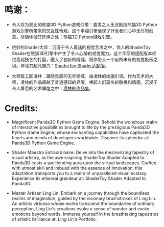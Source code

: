 # 鸣谢：
- 令人叹为观止的熊猫3D Python游戏引擎：嘉羡之人无法抵挡熊猫3D Python游戏引擎所带来的交互性奇观，这个卓越引擎展现了开发者们心中无尽的创意。尽情体验其辉煌之处：[熊猫3D Python游戏引擎](https://www.panda3d.org)。

- 绝妙的Shader大师：沉浸于令人着迷的视觉艺术之中，惊人的ShaderToy Shader在熊猫3D引擎中产生了令人心醉的视觉魔力。这个华丽的适配版本经过高超技艺的打磨，融入了创新的精髓，将你带入一个前所未有的视觉极乐之境。体验其超凡魅力：[ShaderToy Shader适配版](https://www.shadertoy.com/view/Xd2Bzw)。

- 大师级工匠凌林：跟随灵感的无尽领域，由凌林的绘画引领。作为艺术的大师，凌林的作品超越了普通感知的界限，唤起人们莫名的敬畏和情感。沉浸于令人屏息的艺术辉煌之中：[凌林的作品集](https://taellinglin.art)。
 
 # Credits:

 - Magnificent Panda3D Python Game Engine: Behold the wondrous realm of interactive possibilities brought to life by the prestigious Panda3D Python Game Engine, whose enchanting capabilities have captivated the hearts and minds of developers worldwide. Discover its splendor at: Panda3D Python Game Engine.

 - Shader Maestro Extraordinaire: Delve into the mesmerizing tapestry of visual artistry, as the awe-inspiring ShaderToy Shader Adapted to Panda3D casts a spellbinding aura upon the virtual landscapes. Crafted with utmost skill and imbued with the essence of innovation, this adaptation transports you to a realm of unparalleled visual ecstasy. Experience its ethereal grandeur at: ShaderToy Shader Adapted to Panda3D.

 - Master Artisan Ling Lin: Embark on a journey through the boundless realms of imagination, guided by the visionary brushstrokes of Ling Lin. An artistic virtuoso whose works transcend the boundaries of ordinary perception, Ling Lin's creations evoke a sense of wonder and evoke emotions beyond words. Immerse yourself in the breathtaking tapestries of artistic brilliance at: Ling Lin's Portfolio.

